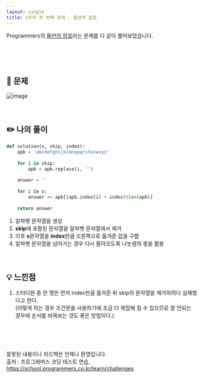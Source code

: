 ```yaml
---
layout: single
title: 1주차 첫 번째 문제 - 둘만의 암호
---
```







Programmers의 [둘만의 암호](https://school.programmers.co.kr/learn/courses/30/lessons/155652)라는 문제를 다 같이 풀어보았습니다.

<br><br><br>

 ## 📖 문제
 ![image](https://user-images.githubusercontent.com/97678547/221104558-7565a0ba-6540-4169-b4b2-b4963718eed4.png)
 <br><br><br>
 
 ## ✏️ 나의 풀이

  ```python
  def solution(s, skip, index):
      apb = 'abcdefghijklmnopqrstuvwxyz'
      
      for i in skip:
          apb = apb.replace(i, '')
      
      answer = ''
    
      for i in s:
          answer += apb[(apb.index(i) + index)%len(apb)] 
        
      return answer
  ```
  1. 알파벳 문자열을 생성
  2. **skip**에 포함된 문자열을 알파벳 문자열에서 제거
  3. 이후 **s**문자열을 **index**만큼 오른쪽으로 옮겨준 값을 구함
  4. 알파벳 문자열을 넘어가는 경우 다시 돌아오도록 나눗셈의 몫을 활용
  <br><br><br>
  
 ## 💡 느낀점
  1. 스터디원 중 한 명은 먼저 index만큼 옮겨준 뒤 skip의 문자열을 제거하려다 실패했다고 한다. <br>
     (이렇게 하는 경우 조건문을 사용하기에 조금 더 복잡해 질 수 있으므로 잘 안되는 경우에 순서를 바꿔보는 것도 좋은 방법이다.)

<br><br><br><br>
잘못된 내용이나 피드백은 언제나 환영입니다. <br>
출처 : 프로그래머스 코딩 테스트 연습, https://school.programmers.co.kr/learn/challenges

